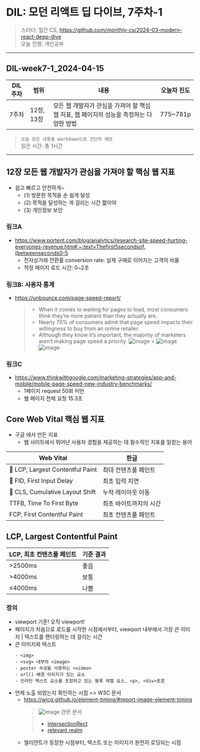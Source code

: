 # DIL: 모던 리액트 딥 다이브, 7주차-1

> 스터디: 월간 CS, https://github.com/monthly-cs/2024-03-modern-react-deep-dive  
> 오늘 진행: 개인공부

---

## DIL-week7-1_2024-04-15

| DIL 주차 | 범위       | 내용                                                                                    | 오늘차 진도 |
| -------- | ---------- | --------------------------------------------------------------------------------------- | ----------- |
| 7주차    | 12장, 13장 | 모든 웹 개발자가 관심을 가져야 할 핵심 웹 지표, 웹 페이지의 성능을 측정하는 다양한 방법 | 775~781p    |

> `오늘 읽은 내용을 markdown으로 간단히 메모`  
> 읽은 시간: 총 1시간

---

## 12장 모든 웹 개발자가 관심을 가져야 할 핵심 웹 지표

- 쉽고 빠르고 안전하게~
  - (1) 방문한 목적을 손 쉽게 달성
  - (2) 목적을 달성하는 게 걸리는 시간 짧아야
  - (3) 개인정보 보안

### 링크A

- https://www.portent.com/blog/analytics/research-site-speed-hurting-everyones-revenue.htm#:~:text=Thefirst5secondsof,(betweenseconds0-5
  - 전자상거래 전환률 conversion rate: 실제 구매로 이어지는 고객의 비율
  - 적정 페이지 로드 시간: 0~2초

### 링크B: 사용자 통계

- https://unbounce.com/page-speed-report/
  > - When it comes to waiting for pages to load, most consumers think they’re more patient than they actually are.
  > - Nearly 70% of consumers admit that page speed impacts their willingness to buy from an online retailer.
  > - Although they know it’s important, the majority of marketers aren’t making page speed a priority.
  >   ![image](https://github.com/monthly-cs/2024-03-modern-react-deep-dive/assets/94776135/d2ae9745-683f-441a-9d8c-a318a2254846) > ![image](https://github.com/monthly-cs/2024-03-modern-react-deep-dive/assets/94776135/3ef3b6c2-3326-4027-8b39-a9c7f9124e4a)  
  >   ![image](https://github.com/monthly-cs/2024-03-modern-react-deep-dive/assets/94776135/21db6a43-fa83-432e-bbd3-0eefe997cf8c)

### 링크C

- https://www.thinkwithgoogle.com/marketing-strategies/app-and-mobile/mobile-page-speed-new-industry-benchmarks/
  - 1페이지 request 50회 미만
  - 웹 페이지 전체 요청 15.3초

## Core Web Vital 핵심 웹 지표

- 구글 에서 만든 지표
  - 웹 사이트에서 뛰어난 사용자 경험을 제공하는 데 필수적인 지표를 일컫는 용어

| Web Vital                        | 한글                   |
| -------------------------------- | ---------------------- |
| 📌 LCP, Largest Contentful Paint | 최대 컨텐츠풀 페인트   |
| 📌 FID, First Input Delay        | 최초 입력 지연         |
| 📌 CLS, Cumulative Layout Shift  | 누적 레이아웃 이동     |
| TTFB, Time To First Byte         | 최초 바이트까지의 시간 |
| FCP, First Contentful Paint      | 최초 컨텐츠풀 페인트   |

## LCP, Largest Contentful Paint

| LCP, 최초 컨텐츠풀 페인트 | 기준 결과 |
| ------------------------- | --------- |
| >2500ms                   | 좋음      |
| >4000ms                   | 보통      |
| ≤4000ms                   | 나쁨      |

### 정의

- viewport 기준! 오직 viewport!
- 페이지가 처음으로 로드를 시작한 시점에서부터, viewport 내부에서 가장 큰 이미지 | 텍스트를 랜더링하는 데 걸리는 시간
- 큰 이미지와 텍스트
  ```
  - <img>
  - <svg> 내부의 <image>
  - poster 속성을 사용하는 <video>
  - url() 배경 이미지가 있는 요소
  - 인라인 텍스트 요소를 포함하고 있는 블록 레벨 요소, <p>, <div>포함
  ```
- 언제 노출 되었는지 확인하는 시점 => W3C 문서
  - https://wicg.github.io/element-timing/#report-image-element-timing
    > ![image](https://github.com/monthly-cs/2024-03-modern-react-deep-dive/assets/94776135/74bbd287-46cd-4bd4-b3bd-9d83085247c7)
    > 관련 문서
    >
    > - [intersectionRect](https://w3c.github.io/IntersectionObserver/#calculate-intersection-rect-algo)
    > - [relevant realm](https://html.spec.whatwg.org/multipage/webappapis.html#concept-relevant-realm)
  - 엘리먼트가 등장한 시점부터, 텍스트 또는 이미지가 완전히 로딩되는 시점
